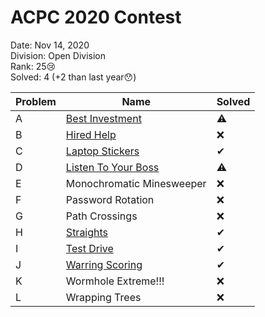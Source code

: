
# ACPC 2020 Contest

Date: Nov 14, 2020  
Division: Open Division  
Rank: 25😢  
Solved: 4 (+2 than last year😯)

Problem | Name | Solved
--|--|--
A|[Best Investment](Problem-A/A.md)|⚠
B|[Hired Help](Problem-B/B.md)|❌
C|[Laptop Stickers](Problem-C/C.md)|✔
D|[Listen To Your Boss](Problem-D/D.md)|⚠
E|Monochromatic Minesweeper|❌
F|Password Rotation|❌
G|Path Crossings|❌
H|[Straights](Problem-H/H.md)|✔
I|[Test Drive](Problem-I/I.md)|✔
J|[Warring Scoring](Problem-J/J.md)|✔
K|Wormhole Extreme!!!|❌
L|Wrapping Trees|❌